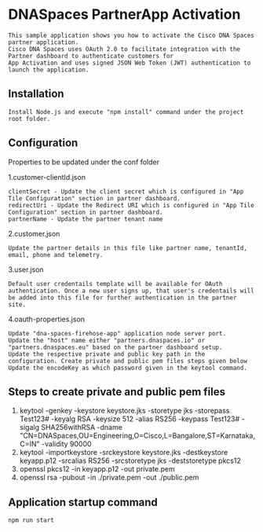 # DNASpaces PartnerApp Activation

    This sample application shows you how to activate the Cisco DNA Spaces partner application. 
    Cisco DNA Spaces uses OAuth 2.0 to facilitate integration with the Partner dashboard to authenticate customers for 
    App Activation and uses signed JSON Web Token (JWT) authentication to launch the application.


## Installation

	Install Node.js and execute "npm install" command under the project root folder.


## Configuration

Properties to be updated under the conf folder

1.customer-clientId.json

    clientSecret - Update the client secret which is configured in "App Tile Configuration" section in partner dashboard.
    redirectUri - Update the Redirect URI which is configured in "App Tile Configuration" section in partner dashboard.
    partnerName - Update the partner tenant name

2.customer.json

    Update the partner details in this file like partner name, tenantId, email, phone and telemetry.

3.user.json
    
    Default user credentails template will be available for OAuth authentication. Once a new user signs up, that user's credentails will be added into this file for further authentication in the partner site.

4.oauth-properties.json

    Update "dna-spaces-firehose-app" application node server port.
    Update the "host" name either "partners.dnaspaces.io" or "partners.dnaspaces.eu" based on the partner dashboard setup.
    Update the respective private and public key path in the configuration. Create private and public pem files steps given below
    Update the encodeKey as which password given in the keytool command. 


## Steps to create private and public pem files 

1) keytool -genkey -keystore keystore.jks -storetype jks -storepass Test123# -keyalg RSA -keysize 512 -alias RS256 -keypass Test123# -sigalg SHA256withRSA -dname "CN=DNASpaces,OU=Engineering,O=Cisco,L=Bangalore,ST=Karnataka,C=IN" -validity 90000
2) keytool -importkeystore -srckeystore keystore.jks -destkeystore keyapp.p12 -srcalias RS256 -srcstoretype jks -deststoretype pkcs12
3) openssl pkcs12 -in keyapp.p12 -out private.pem
4) openssl rsa -pubout -in ./private.pem -out ./public.pem


## Application startup command

	npm run start
